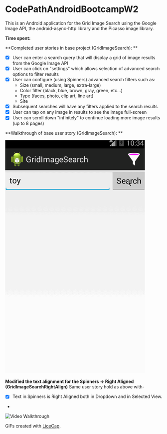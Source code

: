 CodePathAndroidBootcampW2
=========================


This is an Android application for the Grid Image Search using the Google Image API, the android-async-http library and the Picasso image library.

**Time spent:**

**Completed user stories in base project (GridImageSearch): **

- [x] User can enter a search query that will display a grid of image results from the Google Image API
- [x] User can click on "settings" which allows selection of advanced search options to filter results
- [x] User can configure (using Spinners) advanced search filters such as:
    - Size (small, medium, large, extra-large)
    - Color filter (black, blue, brown, gray, green, etc...)
    - Type (faces, photo, clip art, line art)
    - Site
- [x] Subsequent searches will have any filters applied to the search results
- [x] User can tap on any image in results to see the image full-screen
- [x] User can scroll down "infinitely" to continue loading more image results (up to 8 pages)

**Walkthrough of base user story (GridImageSearch): **

![Video Walkthrough](GridImageSearch.gif)

**Modified the text alignment for the Spinners -> Right Aligned (GridImageSearchRightAlign)**
Same user story hold as above with-

- [x] Text in Spinners is Right Aligned both in Dropdown and in Selected View.
- 
![Video Walkthrough](GridImageSearchSpinnerRightAlign.gif)

GIFs created with [LiceCap](http://www.cockos.com/licecap/).
